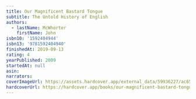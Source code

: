```yaml
---
title: Our Magnificent Bastard Tongue
subtitle: The Untold History of English
authors:
  - lastName: McWhorter
    firstName: John
isbn10: '1592404944'
isbn13: '9781592404940'
finishedAt: 2019-09-13
rating: 4
yearPublished: 2009
startedAt: null
asin:
narrators:
coverImageUrl: https://assets.hardcover.app/external_data/59936227/ac6514d5ae69c195daea6aebe83a1d8205fc706c.jpeg
hardcoverUrl: https://hardcover.app/books/our-magnificent-bastard-tongue-the-untold-history-of-english/editions/30701393
---
```

